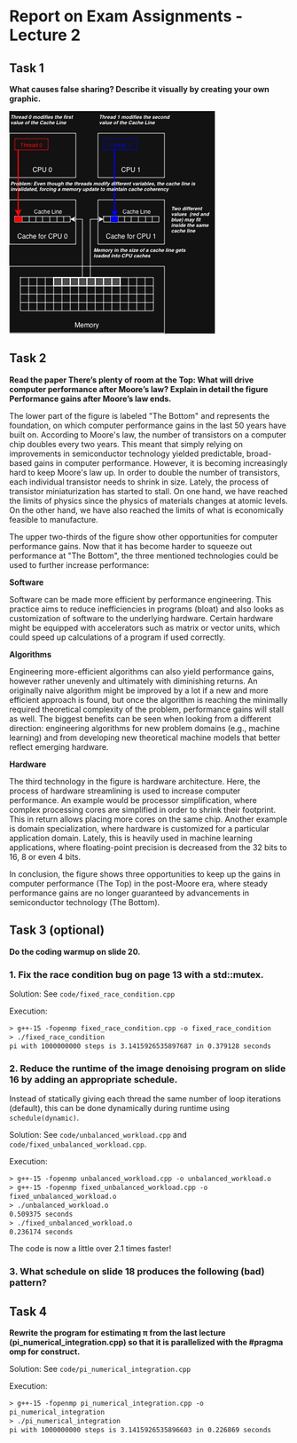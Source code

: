 # Report on Exam Assignments - Lecture 2

## Task 1

**What causes false sharing? Describe it visually by creating your own graphic.**

![False Sharing Graphic](./false_sharing_diagram.jpg)

## Task 2

**Read the paper There’s plenty of room at the Top: What will drive computer performance after Moore’s law? Explain in detail the figure Performance gains after Moore’s law ends.**

The lower part of the figure is labeled "The Bottom" and represents the foundation, on which computer performance gains in the last 50 years have built on. According to Moore's law, the number of transistors on a computer chip doubles every two years. This meant that simply relying on improvements in semiconductor technology yielded predictable, broad-based gains in computer performance. However, it is becoming increasingly hard to keep Moore's law up. In order to double the number of transistors, each individual transistor needs to shrink in size. Lately, the process of transistor miniaturization has started to stall. On one hand, we have reached the limits of physics since the physics of materials changes at atomic levels. On the other hand, we have also reached the limits of what is economically feasible to manufacture.

The upper two-thirds of the figure show other opportunities for computer performance gains. Now that it has become harder to squeeze out performance at "The Bottom", the three mentioned technologies could be used to further increase performance:

**Software**

Software can be made more efficient by performance engineering. This practice aims to reduce inefficiencies in programs (bloat) and also looks as customization of software to the underlying hardware. Certain hardware might be equipped with accelerators such as matrix or vector units, which could speed up calculations of a program if used correctly.

**Algorithms**

Engineering more-efficient algorithms can also yield performance gains, however rather unevenly and ultimately with diminishing returns. An originally naive algorithm might be improved by a lot if a new and more efficient approach is found, but once the algorithm is reaching the minimally required theoretical complexity of the problem, performance gains will stall as well. The biggest benefits can be seen when looking from a different direction: engineering algorithms for new problem domains (e.g., machine learning) and from developing new theoretical machine models that better reflect emerging hardware.

**Hardware**

The third technology in the figure is hardware architecture. Here, the process of hardware streamlining is used to increase computer performance. An example would be processor simplification, where complex processing cores are simplified in order to shrink their footprint. This in return allows placing more cores on the same chip. Another example is domain specialization, where hardware is customized for a particular application domain. Lately, this is heavily used in machine learning applications, where floating-point precision is decreased from the 32 bits to 16, 8 or even 4 bits.

In conclusion, the figure shows three opportunities to keep up the gains in computer performance (The Top) in the post-Moore era, where steady performance gains are no longer guaranteed by advancements in semiconductor technology (The Bottom).

## Task 3 (optional)

**Do the coding warmup on slide 20.** 

### 1. Fix the race condition bug on page 13 with a std::mutex.

Solution: See `code/fixed_race_condition.cpp`

Execution:

```
> g++-15 -fopenmp fixed_race_condition.cpp -o fixed_race_condition
> ./fixed_race_condition                                          
pi with 1000000000 steps is 3.1415926535897687 in 0.379128 seconds
```

### 2. Reduce the runtime of the image denoising program on slide 16 by adding an appropriate schedule.

Instead of statically giving each thread the same number of loop iterations (default), this can be done dynamically during runtime using `schedule(dynamic)`.

Solution: See `code/unbalanced_workload.cpp` and `code/fixed_unbalanced_workload.cpp`.

Execution:

```
> g++-15 -fopenmp unbalanced_workload.cpp -o unbalanced_workload.o   
> g++-15 -fopenmp fixed_unbalanced_workload.cpp -o fixed_unbalanced_workload.o
> ./unbalanced_workload.o 
0.509375 seconds
> ./fixed_unbalanced_workload.o 
0.236174 seconds
```

The code is now a little over 2.1 times faster!

### 3. What schedule on slide 18 produces the following (bad) pattern?

## Task 4

**Rewrite the program for estimating π from the last lecture (pi_numerical_integration.cpp) so that it is parallelized with the #pragma omp for construct.**

Solution: See `code/pi_numerical_integration.cpp`

Execution:

```
> g++-15 -fopenmp pi_numerical_integration.cpp -o pi_numerical_integration  
> ./pi_numerical_integration
pi with 1000000000 steps is 3.1415926535896603 in 0.226869 seconds
```